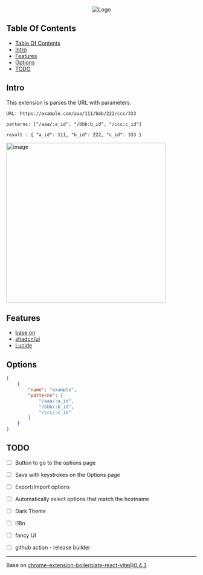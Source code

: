 <div align="center">
<picture>
    <source media="(prefers-color-scheme: dark)" srcset="https://github.com/user-attachments/assets/3bc108f9-7ba8-48c4-82ab-c6531f4c393c" />
    <source media="(prefers-color-scheme: light)" srcset="https://github.com/user-attachments/assets/10b0f256-38f8-45ff-8b27-fbf86c0d785b" />
    <img alt="Logo" src="https://github.com/user-attachments/assets/3bc108f9-7ba8-48c4-82ab-c6531f4c393c" />
</picture>
</div>

## Table Of Contents
- [Table Of Contents](#table-of-contents)
- [Intro](#intro)
- [Features](#features)
- [Options](#options)
- [TODO](#todo)


## Intro
This extension is parses the URL with parameters.


```
URL: https://example.com/aaa/111/bbb/222/ccc/333

patterns: ["/aaa/:a_id", "/bbb:b_id", "/ccc:c_id"]

result : { "a_id": 111, "b_id": 222, "c_id": 333 }
```
<img width="422" alt="image" src="https://github.com/user-attachments/assets/de984925-5d55-4720-93eb-ae91bd19952f" />



## Features
- [base on](https://github.com/Jonghakseo/chrome-extension-boilerplate-react-vite/tree/0.4.3?tab=readme-ov-file#features)
- [shadcn/ui](https://ui.shadcn.com/)
- [Lucide](https://lucide.dev/)

## Options
```json
[
    {
        "name": "example",
        "patterns": [
            "/aaa/:a_id",
            "/bbb/:b_id",
            "/ccc/:c_id"
        ]
    }
]
```

## TODO
- [ ] Button to go to the options page
- [ ] Save with keystrokes on the Options page
- [ ] Export/Import options
- [ ] Automatically select options that match the hostname
- [ ] Dark Theme
- [ ] i18n
- [ ] fancy UI
- [ ] github action - release builder



---

Base on [chrome-extension-boilerplate-react-vite@0.4.3](https://github.com/Jonghakseo/chrome-extension-boilerplate-react-vite/tree/0.4.3)
